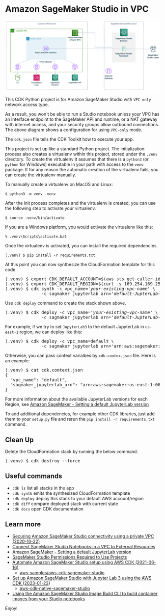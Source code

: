 
# Amazon SageMaker Studio in VPC

![sagemaker-studio-in-vpc](./studio-vpc-private.png)

This CDK Python project is for Amazon SageMaker Studio with `VPC only` network access type.

As a result, you won't be able to run a Studio notebook unless your VPC has an interface endpoint to the SageMaker API and runtime,
or a NAT gateway with internet access, and your security groups allow outbound connections.
The above diagram shows a configuration for using `VPC-only` mode.

The `cdk.json` file tells the CDK Toolkit how to execute your app.

This project is set up like a standard Python project.  The initialization
process also creates a virtualenv within this project, stored under the `.venv`
directory.  To create the virtualenv it assumes that there is a `python3`
(or `python` for Windows) executable in your path with access to the `venv`
package. If for any reason the automatic creation of the virtualenv fails,
you can create the virtualenv manually.

To manually create a virtualenv on MacOS and Linux:

```
$ python3 -m venv .venv
```

After the init process completes and the virtualenv is created, you can use the following
step to activate your virtualenv.

```
$ source .venv/bin/activate
```

If you are a Windows platform, you would activate the virtualenv like this:

```
% .venv\Scripts\activate.bat
```

Once the virtualenv is activated, you can install the required dependencies.

```
(.venv) $ pip install -r requirements.txt
```

At this point you can now synthesize the CloudFormation template for this code.

<pre>
(.venv) $ export CDK_DEFAULT_ACCOUNT=$(aws sts get-caller-identity --query Account --output text)
(.venv) $ export CDK_DEFAULT_REGION=$(curl -s 169.254.169.254/latest/dynamic/instance-identity/document | jq -r .region)
(.venv) $ cdk synth -c vpc_name='<i>your-existing-vpc-name</i>' \
              -c sagmaker_jupyterlab_arn='<i>default-JupterLab-image-arn</i>'
</pre>

Use `cdk deploy` command to create the stack shown above.

<pre>
(.venv) $ cdk deploy -c vpc_name='<i>your-existing-vpc-name</i>' \
              -c sagmaker_jupyterlab_arn='<i>default-JupterLab-image-arn</i>'
</pre>

For example, if we try to set `JupyterLab3` to the default JupyterLab in `us-east-1` region, we can deploy like this:
<pre>
(.venv) $ cdk deploy -c vpc_name=default \
              -c sagmaker_jupyterlab_arn='arn:aws:sagemaker:<i>us-east-1:081325390199:image/jupyter-server-3</i>'
</pre>

Otherwise, you can pass context varialbes by `cdk.contex.json` file. Here is an example:
<pre>
(.venv) $ cat cdk.context.json
{
  "vpc_name": "default",
  "sagmaker_jupyterlab_arn": "arn:aws:sagemaker:us-east-1:081325390199:image/jupyter-server-3"
}
</pre>

For more information about the available JupyterLab versions for each Region, see [Amazon SageMaker - Setting a default JupyterLab version](https://docs.aws.amazon.com/sagemaker/latest/dg/studio-jl.html#studio-jl-set)

To add additional dependencies, for example other CDK libraries, just add
them to your `setup.py` file and rerun the `pip install -r requirements.txt`
command.

## Clean Up

Delete the CloudFormation stack by running the below command.

<pre>
(.venv) $ cdk destroy --force
</pre>

## Useful commands

 * `cdk ls`          list all stacks in the app
 * `cdk synth`       emits the synthesized CloudFormation template
 * `cdk deploy`      deploy this stack to your default AWS account/region
 * `cdk diff`        compare deployed stack with current state
 * `cdk docs`        open CDK documentation

## Learn more

 * [Securing Amazon SageMaker Studio connectivity using a private VPC (2020-10-22)](https://aws.amazon.com/blogs/machine-learning/securing-amazon-sagemaker-studio-connectivity-using-a-private-vpc/)
 * [Connect SageMaker Studio Notebooks in a VPC to External Resources](https://docs.aws.amazon.com/sagemaker/latest/dg/studio-notebooks-and-internet-access.html)
 * [Amazon SageMaker - Setting a default JupyterLab version](https://docs.aws.amazon.com/sagemaker/latest/dg/studio-jl.html#studio-jl-set)
 * [SageMaker Studio Permissions Required to Use Projects](https://docs.aws.amazon.com/sagemaker/latest/dg/sagemaker-projects-studio-updates.html)
 * [Automate Amazon SageMaker Studio setup using AWS CDK (2021-06-16)](https://aws.amazon.com/ko/blogs/machine-learning/automate-amazon-sagemaker-studio-setup-using-aws-cdk/)
   * [aws-samples/aws-cdk-sagemaker-studio](https://github.com/aws-samples/aws-cdk-sagemaker-studio)
 * [Set up Amazon SageMaker Studio with Jupyter Lab 3 using the AWS CDK (2023-01-23)](https://aws.amazon.com/ko/blogs/machine-learning/set-up-amazon-sagemaker-studio-with-jupyter-lab-3-using-the-aws-cdk/)
   * [aws-cdk-native-sagemaker-studio](https://github.com/aws-samples/aws-cdk-native-sagemaker-studio/tree/e72e64b8631510f5f4d4f92306d145a2eaed1092)
 * [Using the Amazon SageMaker Studio Image Build CLI to build container images from your Studio notebooks](https://aws.amazon.com/blogs/machine-learning/using-the-amazon-sagemaker-studio-image-build-cli-to-build-container-images-from-your-studio-notebooks/)

Enjoy!
